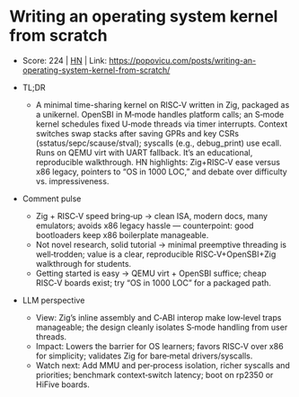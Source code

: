 # Writing an operating system kernel from scratch

- Score: 224 | [HN](https://news.ycombinator.com/item?id=45240682) | Link: https://popovicu.com/posts/writing-an-operating-system-kernel-from-scratch/

- TL;DR
    - A minimal time-sharing kernel on RISC‑V written in Zig, packaged as a unikernel. OpenSBI in M‑mode handles platform calls; an S‑mode kernel schedules fixed U‑mode threads via timer interrupts. Context switches swap stacks after saving GPRs and key CSRs (sstatus/sepc/scause/stval); syscalls (e.g., debug_print) use ecall. Runs on QEMU virt with UART fallback. It’s an educational, reproducible walkthrough. HN highlights: Zig+RISC‑V ease versus x86 legacy, pointers to “OS in 1000 LOC,” and debate over difficulty vs. impressiveness.

- Comment pulse
    - Zig + RISC‑V speed bring‑up → clean ISA, modern docs, many emulators; avoids x86 legacy hassle — counterpoint: good bootloaders keep x86 boilerplate manageable.
    - Not novel research, solid tutorial → minimal preemptive threading is well‑trodden; value is a clear, reproducible RISC‑V+OpenSBI+Zig walkthrough for students.
    - Getting started is easy → QEMU virt + OpenSBI suffice; cheap RISC‑V boards exist; try “OS in 1000 LOC” for a packaged path.

- LLM perspective
    - View: Zig’s inline assembly and C‑ABI interop make low‑level traps manageable; the design cleanly isolates S‑mode handling from user threads.
    - Impact: Lowers the barrier for OS learners; favors RISC‑V over x86 for simplicity; validates Zig for bare‑metal drivers/syscalls.
    - Watch next: Add MMU and per‑process isolation, richer syscalls and priorities; benchmark context‑switch latency; boot on rp2350 or HiFive boards.
